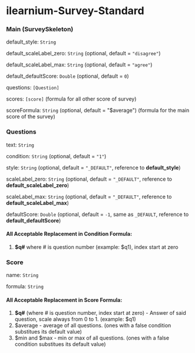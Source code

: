 # ilearnium-Survey-Standard


### Main (SurveySkeleton)

default_style: ```String```

default_scaleLabel_zero: ```String``` (optional, default = ```"disagree"```)

default_scaleLabel_max:  ```String``` (optional, default = ```"agree"```)

default_defaultScore: ```Double``` (optional, default = ```0```)

questions: ```[Question]```

scores: ```[score]``` (formula for all other score of survey)

scoreFormula: ```String``` (optional, default = "$average") (formula for the main score of the survey)

### Questions

text: ```String```

condition: ```String``` (optional, default = ```"1"```)

style: ```String``` (optional, default = ```"_DEFAULT"```, reference to **default_style**)

scaleLabel_zero: ```String``` (optional, default = ```"_DEFAULT"```, reference to **default_scaleLabel_zero**)

scaleLabel_max: ```String``` (optional, default = ```"_DEFAULT"```, reference to **default_scaleLabel_max**)

defaultScore: ```Double``` (optional, default = ```-1```, same as ```_DEFAULT```, reference to **default_defaultScore**)
#### All Acceptable Replacement in Condition Formula:
1. **$q#** where # is question number (example: $q1), index start at zero

### Score
name: ```String```

formula: ```String```

#### All Acceptable Replacement in Score Formula:
1. **$q#** (where # is question number, index start at zero) - Answer of said question, scale always from 0 to 1. (example: $q1)
2. $average - average of all questions. (ones with a false condition substitues its default value)
3. $min and $max - min or max of all questions. (ones with a false condition substitues its default value)
